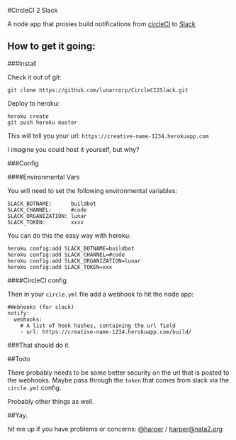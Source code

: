 #CircleCI 2 Slack

A node app that proxies build notifications from [circleCI](http://circleCI.com) to [Slack](http://slack.com)

## How to get it going:

###Install

Check it out of git:

	git clone https://github.com/lunarcorp/CircleCI2Slack.git

Deploy to heroku:

	heroku create
	git push heroku master
	
This will tell you your url: `https://creative-name-1234.herokuapp.com`

I imagine you could host it yourself, but why? 

###Config

####Environmental Vars

You will need to set the following environmental variables:

	SLACK_BOTNAME:      buildbot
	SLACK_CHANNEL:      #code
	SLACK_ORGANIZATION: lunar
	SLACK_TOKEN:        xxxx
	
You can do this the easy way with heroku: 

	heroku config:add SLACK_BOTNAME=buildbot
	heroku config:add SLACK_CHANNEL=#code
	heroku config:add SLACK_ORGANIZATION=lunar
	heroku config:add SLACK_TOKEN=xxx

####CircleCI config

Then in your `circle.yml` file add a webhook to hit the node app:

	#Webhooks (for slack)
	notify:
	  webhooks:
    	# A list of hook hashes, containing the url field
	    - url: https://creative-name-1234.herokuapp.com/build/
	    

###That should do it. 


##Todo


There probably needs to be some better security on the url that is posted to the webhooks. Maybe pass through the `token` that comes from slack via the `circle.yml` config. 

Probably other things as well. 


##Yay. 

hit me up if you have problems or concerns: [@harper](http://twitter.com/harper) / [harper@nata2.org](mailto:harper@nata2.org)
